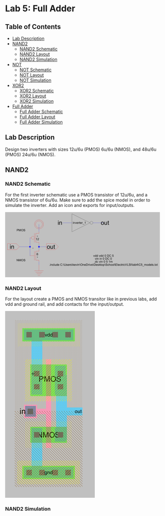 # Lab 5: Full Adder

## Table of Contents
- [Lab Description](#lab-description)
- [NAND2](#nand2)
  - [NAND2 Schematic](#nand2-schematic)
  - [NAND2 Layout](#nand2-layout)
  - [NAND2 Simulation](#nand2-simulation)
- [NOT](#not)
  - [NOT Schematic](#not-schematic)
  - [NOT Layout](#not-layout)
  - [NOT Simulation](#not-simulation)
- [XOR2](#xor2)
  - [XOR2 Schematic](#xor2-schematic)
  - [XOR2 Layout](#xor2-layout)
  - [XOR2 Simulation](#xor2-simulation)
- [Full Adder](#full-adder)
  - [Full Adder Schematic](#full-adder-schematic)
  - [Full Adder Layout](#full-adder-layout)
  - [Full Adder Simulation](#full-adder-simulation)


## Lab Description
Design two inverters with sizes 12u/6u (PMOS) 6u/6u (NMOS), and 
48u/6u (PMOS) 24u/6u (NMOS).

## NAND2

### NAND2 Schematic
For the first inverter schematic use a PMOS transistor of 12u/6u, and a NMOS transistor of 6u/6u.
Make sure to add the spice model in order to simulate the inverter. Add an icon and exports for input/outputs.

![image](https://github.com/KevinF-DU/ENCE_3501_VLSI_Class2023/blob/main/Lab4/images/inverter_1_sch.png)

### NAND2 Layout
For the layout create a PMOS and NMOS transitor like in previous labs, add vdd and ground rail, and add contacts for the input/output.

![image](https://github.com/KevinF-DU/ENCE_3501_VLSI_Class2023/blob/main/Lab4/images/inverter_1_lay.png)

### NAND2 Simulation

